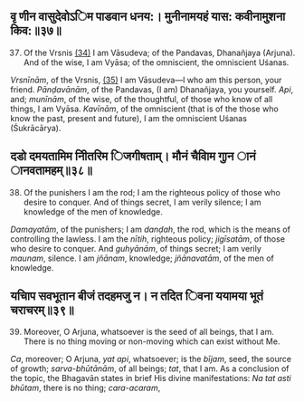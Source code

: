 ## वृ णीन वासुदेवोऽिम पाडवान धनय:। मुनीनामयहं यास: कवीनामुशना किव:॥३७॥

37. Of the Vrsnis [\(34\)](#page--1-0) I am Vāsudeva; of the Pandavas, Dhanañjaya (Arjuna). And of the wise, I am Vyāsa; of the omniscient, the omniscient Uśanas.

*Vrsnīnām*, of the Vrsnis, [\(35\)](#page--1-1) I am Vāsudeva—I who am this person, your friend. *Pānḍavānām*, of the Pandavas, (I am) Dhanañjaya, you yourself. *Api*, and; *munīnām*, of the wise, of the thoughtful, of those who know of all things, I am Vyāsa. *Kavīnām*, of the omniscient (that is of the those who know the past, present and future), I am the omniscient Uśanas (Śukrācārya).

## दडो दमयतामिम नीितरिम िजगीषताम्। मौनं चैवािम गुान ानं ानवतामहम्॥३८॥

38. Of the punishers I am the rod; I am the righteous policy of those who desire to conquer. And of things secret, I am verily silence; I am knowledge of the men of knowledge.

*Damayatām*, of the punishers; I am *danḍah*, the rod, which is the means of controlling the lawless. I am the *nītih*, righteous policy; *jigīsatām*, of those who desire to conquer. And *guhyānām*, of things secret; I am verily *maunam*, silence. I am *jñānam*, knowledge; *jñānavatām*, of the men of knowledge.

## यचािप सवभूतान बीजं तदहमजु न। न तदित िवना ययामया भूतं चराचरम्॥३९॥

39. Moreover, O Arjuna, whatsoever is the seed of all beings, that I am. There is no thing moving or non-moving which can exist without Me.

*Ca*, moreover; O Arjuna, *yat api*, whatsoever; is the *bījam*, seed, the source of growth; *sarva-bhūtānām*, of all beings; *tat*, that I am. As a conclusion of the topic, the Bhagavān states in brief His divine manifestations: *Na tat asti bhūtam*, there is no thing; *cara-acaram*,